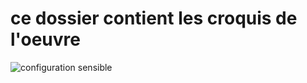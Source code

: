 # ce dossier contient les croquis de l'oeuvre #


![configuration sensible](https://user-images.githubusercontent.com/89647885/167232107-dc9d3422-6116-4566-b0f5-0a41f352e233.png)

